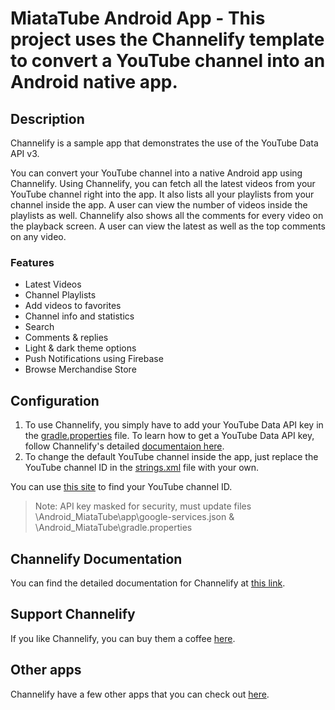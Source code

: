 
# MiataTube Android App - This project uses the Channelify template to convert a YouTube channel into an Android native app.


## Description

Channelify is a sample app that demonstrates the use of the YouTube Data API v3.

You can convert your YouTube channel into a native Android app using Channelify. Using Channelify, you can fetch all the latest videos from your YouTube channel right into the app. It also lists all your playlists from your channel inside the app. A user can view the number of videos inside the playlists as well. Channelify also shows all the comments for every video on the playback screen. A user can view the latest as well as the top comments on any video.

### Features

* Latest Videos
* Channel Playlists
* Add videos to favorites
* Channel info and statistics
* Search
* Comments & replies
* Light & dark theme options
* Push Notifications using Firebase
* Browse Merchandise Store

## Configuration

1. To use Channelify, you simply have to add your YouTube Data API key in the <a href="gradle.properties">gradle.properties</a> file. To learn how to get a YouTube Data API key, follow Channelify's detailed <a href="https://channelify.aculix.com/docs">documentaion here</a>.
2. To change the default YouTube channel inside the app, just replace the YouTube channel ID in the <a href="app/src/main/res/values/strings.xml">strings.xml</a> file with your own.

You can use <a href="https://commentpicker.com/youtube-channel-id.php">this site</a> to find your YouTube channel ID.

> Note: API key masked for security, must update files \Android_MiataTube\app\google-services.json & \Android_MiataTube\gradle.properties


## Channelify Documentation

You can find the detailed documentation for Channelify at <a href="https://channelify.aculix.com/docs">this link</a>.

## Support Channelify

If you like Channelify, you can buy them a coffee <a href="https://ko-fi.com/aculix">here</a>.

## Other apps

Channelify have a few other apps that you can check out <a href="https://play.google.com/store/apps/dev?id=8784124228561333652">here</a>.
